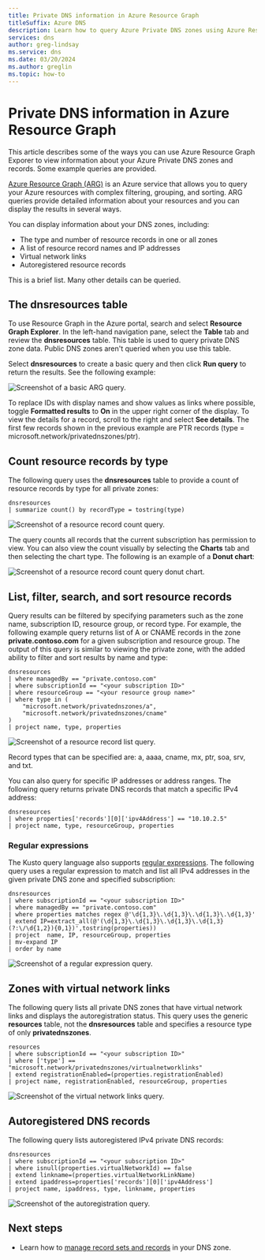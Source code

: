 ```yaml
---
title: Private DNS information in Azure Resource Graph
titleSuffix: Azure DNS
description: Learn how to query Azure Private DNS zones using Azure Resource Graph.
services: dns
author: greg-lindsay
ms.service: dns
ms.date: 03/20/2024
ms.author: greglin
ms.topic: how-to
---
```


# Private DNS information in Azure Resource Graph

This article describes some of the ways you can use Azure Resource Graph Exporer to view information about your Azure Private DNS zones and records. Some example queries are provided.

[Azure Resource Graph (ARG)](../governance/resource-graph/overview.md) is an Azure service that allows you to query your Azure resources with complex filtering, grouping, and sorting. ARG queries provide detailed information about your resources and you can display the results in several ways. 

You can display information about your DNS zones, including:

- The type and number of resource records in one or all zones
- A list of resource record names and IP addresses
- Virtual network links
- Autoregistered resource records

This is a brief list. Many other details can be queried. 

## The dnsresources table

To use Resource Graph in the Azure portal, search and select **Resource Graph Explorer**. In the left-hand navigation pane, select the **Table** tab and review the **dnsresources** table. This table is used to query private DNS zone data. Public DNS zones aren't queried when you use this table. 

Select **dnsresources** to create a basic query and then click **Run query** to return the results. See the following example:

![Screenshot of a basic ARG query.](./media/private-dns-arg/basic-query.png)

To replace IDs with display names and show values as links where possible, toggle **Formatted results** to **On** in the upper right corner of the display. To view the details for a record, scroll to the right and select **See details**. The first few records shown in the previous example are PTR records (type = microsoft.network/privatednszones/ptr).

## Count resource records by type

The following query uses the **dnsresources** table to provide a count of resource records by type for all private zones:

```Kusto
dnsresources
| summarize count() by recordType = tostring(type)
```

![Screenshot of a resource record count query.](./media/private-dns-arg/count-query.png)

The query counts all records that the current subscription has permission to view. You can also view the count visually by selecting the **Charts** tab and then selecting the chart type. The following is an example of a **Donut chart**:

![Screenshot of a resource record count query donut chart.](./media/private-dns-arg/count-donut.png)

## List, filter, search, and sort resource records

Query results can be filtered by specifying parameters such as the zone name, subscription ID, resource group, or record type. For example, the following example query returns list of A or CNAME records in the zone **private.contoso.com** for a given subscription and resource group. The output of this query is similar to viewing the private zone, with the added ability to filter and sort results by name and type:

```Kusto
dnsresources
| where managedBy == "private.contoso.com"
| where subscriptionId == "<your subscription ID>"
| where resourceGroup == "<your resource group name>"
| where type in (
    "microsoft.network/privatednszones/a",
    "microsoft.network/privatednszones/cname"
)
| project name, type, properties
```

![Screenshot of a resource record list query.](./media/private-dns-arg/list-query.png)

Record types that can be specified are: a, aaaa, cname, mx, ptr, soa, srv, and txt. 

You can also query for specific IP addresses or address ranges. The following query returns private DNS records that match a specific IPv4 address:

```Kusto
dnsresources
| where properties['records'][0]['ipv4Address'] == "10.10.2.5"
| project name, type, resourceGroup, properties
```

### Regular expressions

The Kusto query language also supports [regular expressions](/azure/data-explorer/kusto/query/re2). The following query uses a regular expression to match and list all IPv4 addresses in the given private DNS zone and specified subscription:

```Kusto
dnsresources
| where subscriptionId == "<your subscription ID>"
| where managedBy == "private.contoso.com"
| where properties matches regex @'\d{1,3}\.\d{1,3}\.\d{1,3}\.\d{1,3}'
| extend IP=extract_all(@'(\d{1,3}\.\d{1,3}\.\d{1,3}\.\d{1,3}(?:\/\d{1,2}){0,1})',tostring(properties))
| project  name, IP, resourceGroup, properties
| mv-expand IP
| order by name
```
![Screenshot of a regular expression query.](./media/private-dns-arg/regular-expression-query.png)

## Zones with virtual network links

The following query lists all private DNS zones that have virtual network links and displays the autoregistration status. This query uses the generic **resources** table, not the **dnsresources** table and specifies a resource type of only **privatednszones**.

```Kusto
resources
| where subscriptionId == "<your subscription ID>"
| where ['type'] == "microsoft.network/privatednszones/virtualnetworklinks"
| extend registrationEnabled=(properties.registrationEnabled)
| project name, registrationEnabled, resourceGroup, properties
```
![Screenshot of the virtual network links query.](./media/private-dns-arg/virtual-network-links.png)

## Autoregistered DNS records

The following query lists autoregistered IPv4 private DNS records:

```Kusto
dnsresources
| where subscriptionId == "<your subscription ID>"
| where isnull(properties.virtualNetworkId) == false
| extend linkname=(properties.virtualNetworkLinkName)
| extend ipaddress=properties['records'][0]['ipv4Address']
| project name, ipaddress, type, linkname, properties
```
![Screenshot of the autoregistration query.](./media/private-dns-arg/autoregistered.png)

## Next steps

* Learn how to [manage record sets and records](./private-dns-getstarted-cli.md) in your DNS zone.
